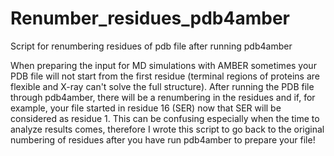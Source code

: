 # Renumber_residues_pdb4amber
Script for renumbering residues of pdb file after running pdb4amber


When preparing the input for MD simulations with AMBER sometimes your PDB file will not start from the first residue (terminal regions of proteins are flexible and X-ray can't solve the full structure). After running the PDB file through pdb4amber, there will be a renumbering in the residues and if, for example, your file started in residue 16 (SER) now that SER will be considered  as residue 1. This can be confusing especially when the time to analyze results comes, therefore I wrote this script to go back to the original numbering of residues after you have run pdb4amber to prepare your file!
